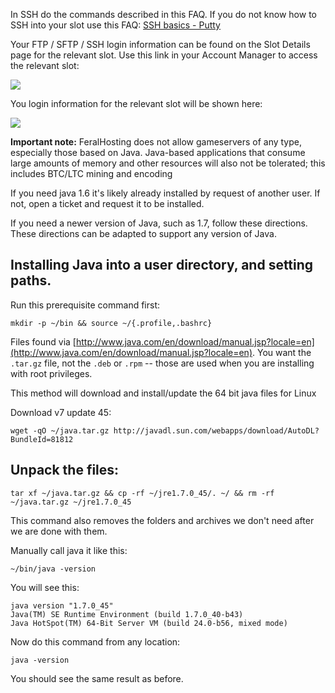 
In SSH do the commands described in this FAQ. If you do not know how to SSH into your slot use this FAQ: [SSH basics - Putty](https://www.feralhosting.com/faq/view?question=12)

Your FTP / SFTP / SSH login information can be found on the Slot Details page for the relevant slot. Use this link in your Account Manager to access the relevant slot:

![](https://raw.github.com/feralhosting/feralfilehosting/master/Feral%20Wiki/0%20Generic/slot_detail_link.png)

You login information for the relevant slot will be shown here:

![](https://raw.github.com/feralhosting/feralfilehosting/master/Feral%20Wiki/0%20Generic/slot_detail_ssh.png)

**Important note:** FeralHosting does not allow gameservers of any type, especially those based on Java.  Java-based applications that consume large amounts of memory and other resources will also not be tolerated; this includes BTC/LTC mining and encoding

If you need java 1.6 it's likely already installed by request of another user. If not, open a ticket and request it to be installed.

If you need a newer version of Java, such as 1.7, follow these directions. These directions can be adapted to support any version of Java.
    
Installing Java into a user directory, and setting paths.
---

Run this prerequisite command first:

~~~
mkdir -p ~/bin && source ~/{.profile,.bashrc}
~~~

Files found via [http://www.java.com/en/download/manual.jsp?locale=en](http://www.java.com/en/download/manual.jsp?locale=en). You want the `.tar.gz` file, not the `.deb` or `.rpm` -- those are used when you are installing with root privileges.
     
This method will download  and install/update the 64 bit java files for Linux

Download v7 update 45:

~~~
wget -qO ~/java.tar.gz http://javadl.sun.com/webapps/download/AutoDL?BundleId=81812
~~~

Unpack the files:
---

~~~
tar xf ~/java.tar.gz && cp -rf ~/jre1.7.0_45/. ~/ && rm -rf ~/java.tar.gz ~/jre1.7.0_45
~~~

This command also removes the folders and archives we don't need after we are done with them.

Manually call java it like this:

~~~
~/bin/java -version
~~~

You will see this:

~~~
java version "1.7.0_45"
Java(TM) SE Runtime Environment (build 1.7.0_40-b43)
Java HotSpot(TM) 64-Bit Server VM (build 24.0-b56, mixed mode)
~~~

Now do this command from any location:

~~~
java -version
~~~

You should see the same result as before.



